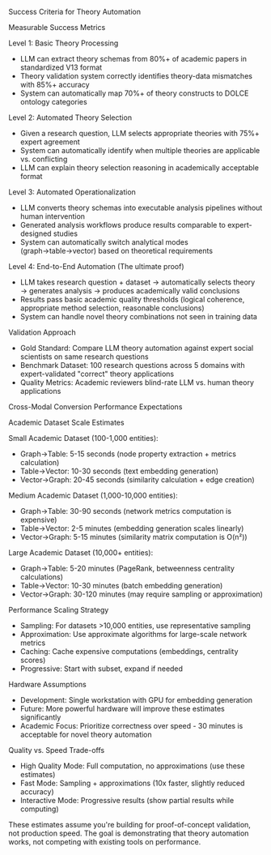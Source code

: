 Success Criteria for Theory Automation

  Measurable Success Metrics

  Level 1: Basic Theory Processing
  - LLM can extract theory schemas from 80%+ of academic papers in standardized V13 format 
  - Theory validation system correctly identifies theory-data mismatches with 85%+ accuracy
  - System can automatically map 70%+ of theory constructs to DOLCE ontology categories    

  Level 2: Automated Theory Selection
  - Given a research question, LLM selects appropriate theories with 75%+ expert agreement 
  - System can automatically identify when multiple theories are applicable vs. conflicting
  - LLM can explain theory selection reasoning in academically acceptable format

  Level 3: Automated Operationalization
  - LLM converts theory schemas into executable analysis pipelines without human intervention
  - Generated analysis workflows produce results comparable to expert-designed studies
  - System can automatically switch analytical modes (graph→table→vector) based on theoretical requirements

  Level 4: End-to-End Automation (The ultimate proof)
  - LLM takes research question + dataset → automatically selects theory → generates analysis → produces academically valid conclusions
  - Results pass basic academic quality thresholds (logical coherence, appropriate method selection, reasonable conclusions)
  - System can handle novel theory combinations not seen in training data

  Validation Approach

  - Gold Standard: Compare LLM theory automation against expert social scientists on same research questions
  - Benchmark Dataset: 100 research questions across 5 domains with expert-validated "correct" theory applications
  - Quality Metrics: Academic reviewers blind-rate LLM vs. human theory applications

  Cross-Modal Conversion Performance Expectations

  Academic Dataset Scale Estimates

  Small Academic Dataset (100-1,000 entities):
  - Graph→Table: 5-15 seconds (node property extraction + metrics calculation)
  - Table→Vector: 10-30 seconds (text embedding generation)
  - Vector→Graph: 20-45 seconds (similarity calculation + edge creation)

  Medium Academic Dataset (1,000-10,000 entities):
  - Graph→Table: 30-90 seconds (network metrics computation is expensive)
  - Table→Vector: 2-5 minutes (embedding generation scales linearly)
  - Vector→Graph: 5-15 minutes (similarity matrix computation is O(n²))

  Large Academic Dataset (10,000+ entities):
  - Graph→Table: 5-20 minutes (PageRank, betweenness centrality calculations)
  - Table→Vector: 10-30 minutes (batch embedding generation)
  - Vector→Graph: 30-120 minutes (may require sampling or approximation)

  Performance Scaling Strategy

  - Sampling: For datasets >10,000 entities, use representative sampling
  - Approximation: Use approximate algorithms for large-scale network metrics
  - Caching: Cache expensive computations (embeddings, centrality scores)
  - Progressive: Start with subset, expand if needed

  Hardware Assumptions

  - Development: Single workstation with GPU for embedding generation
  - Future: More powerful hardware will improve these estimates significantly
  - Academic Focus: Prioritize correctness over speed - 30 minutes is acceptable for novel theory automation

  Quality vs. Speed Trade-offs

  - High Quality Mode: Full computation, no approximations (use these estimates)
  - Fast Mode: Sampling + approximations (10x faster, slightly reduced accuracy)
  - Interactive Mode: Progressive results (show partial results while computing)

  These estimates assume you're building for proof-of-concept validation, not production speed. The goal is demonstrating that theory automation works, not competing with existing tools on performance.
